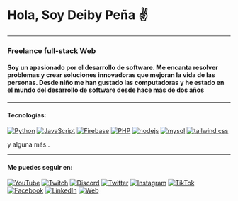 # Hola, Soy Deiby Peña ✌

***

### Freelance full-stack Web
#### Soy un apasionado por el desarrollo de software. Me encanta resolver problemas y crear soluciones innovadoras que mejoran la vida de las personas. Desde niño me han gustado las computadoras y he estado en el mundo del desarrollo de software desde hace más de dos años

***

#### Tecnologías:

[![Python](https://img.shields.io/badge/Python-blue?style=for-the-badge&logo=python&logoColor=white&labelColor=101010)](https://github.com/deibypena) [![JavaScript](https://img.shields.io/badge/JavaScript-F7DF1E?style=for-the-badge&logo=javascript&logoColor=white&labelColor=101010)](https://github.com/deibypena) [![Firebase](https://img.shields.io/badge/Firebase-F7DF1f?style=for-the-badge&logo=firebase&logoColor=white&labelColor=101010)](https://github.com/deibypena) [![PHP](https://img.shields.io/badge/PHP-blue?style=for-the-badge&logo=php&logoColor=white&labelColor=101010)](https://github.com/deibypena) [![nodejs](https://img.shields.io/badge/nodejs-0a1?style=for-the-badge&logo=node.js&logoColor=white&labelColor=101010)](https://github.com/deibypena) [![mysql](https://img.shields.io/badge/mysql-09e?style=for-the-badge&logo=mysql&logoColor=white&labelColor=101010)](https://github.com/deibypena) [![tailwind css](https://img.shields.io/badge/tailwind-09d?style=for-the-badge&logo=tailwindcss&logoColor=white&labelColor=101010)](https://github.com/deibypena)

y alguna más..

***

#### Me puedes seguir en:

[![YouTube](https://img.shields.io/badge/YouTube-conmentibus-FF0000?style=for-the-badge&logo=youtube&logoColor=white&labelColor=101010)](https://youtube.com/@conmentibus) [![Twitch](https://img.shields.io/badge/Twitch-conmentibus-9146FF?style=for-the-badge&logo=twitch&logoColor=white&labelColor=101010)](https://twitch.tv/conmentibus) [![Discord](https://img.shields.io/badge/Discord-conmentibus-5865F2?style=for-the-badge&logo=discord&logoColor=white&labelColor=101010)](https://discord.gg/aAR5VFuq) [![Twitter](https://img.shields.io/badge/Twitter-@conmentibus-1DA1F2?style=for-the-badge&logo=twitter&logoColor=white&labelColor=101010)](https://twitter.com/conmentibus) 
[![Instagram](https://img.shields.io/badge/Instagram-@conmentibus-E4405F?style=for-the-badge&logo=instagram&logoColor=white&labelColor=101010)](https://instagram.com/conmentibus) [![TikTok](https://img.shields.io/badge/TikTok-@conmentibus-01b?style=for-the-badge&logo=tiktok&logoColor=white&labelColor=101010)](https://tiktok.com/@conmentibus) [![Facebook](https://img.shields.io/badge/Facebook-conmentibus-1877F2?style=for-the-badge&logo=facebook&logoColor=white&labelColor=101010)](https://facebook.com/conmentibus) [![LinkedIn](https://img.shields.io/badge/LinkedIn-deiby_pena-0077B5?style=for-the-badge&logo=linkedin&logoColor=white&labelColor=101010)](https://www.linkedin.com/in/deibypena) [![Web](https://img.shields.io/badge/Web-conmentibus.com-14a1f0?style=for-the-badge&logo=dev.to&logoColor=white&labelColor=101010)](https://cnmentibus.com)

